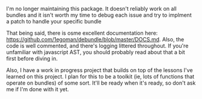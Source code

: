 I'm no longer maintaining this package. It doesn't reliably work on all bundles and it isn't worth my time to debug each issue and try to implment a patch to handle your specific bundle 

That being said, there is osme excellent documentation here: https://github.com/1egoman/debundle/blob/master/DOCS.md. Also, the code is well commented, and there's logging littered throughout. If you're unfamiliar with javascript AST, you should probably read about that a bit first before diving in.

Also, I have a work in progress project that builds on top of the lessons I've learned on this project. I plan for this to be a toolkit (ie, lots of functions that operate on bundles) of some sort. It'll be ready when it's ready, so don't ask me if I'm done with it yet.
